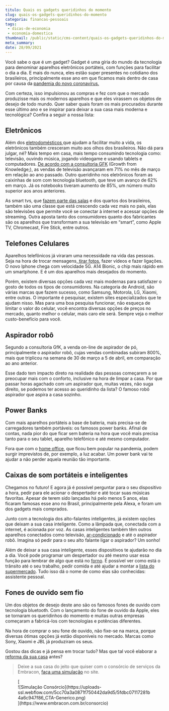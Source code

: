 ```yaml
---
titulo: Quais os gadgets queridinhos do momento
slug: quais-os-gadgets-queridinhos-do-momento
categoria: financas-pessoais
tags:
 - dicas-de-economia
 - economia-domestica
thumbnail: /public/static/cms-content/quais-os-gadgets-queridinhos-do-momento.jpg
meta_summary: 
date: 28/09/2021
---
```

Você sabe o que é um gadget? Gadget é uma gíria do mundo da tecnologia para denominar aparelhos eletrônicos portáteis, com funções para facilitar o dia a dia. E mais do nunca, eles estão super presentes no cotidiano dos brasileiros, principalmente esse ano em que ficamos mais dentro de casa por causa da [pandemia do novo coronavírus.](https://www.embracon.com.br/blog/habitos-de-consumo-antes-durante-e-pos-pandemia)

Com certeza, isso impulsionou as compras e fez com que o mercado produzisse mais os modernos aparelhos e que eles virassem os objetos de desejo de todo mundo. Quer saber quais foram os mais procurados durante esse último ano e se inspirar para deixar a sua casa mais moderna e tecnológica? Confira a seguir a nossa lista:

Eletrônicos
-----------

Além dos [eletrodomésticos ](https://www.embracon.com.br/blog/descubra-quais-foram-os-eletrodomesticos-queridinhos-da-quarentena)que ajudam a facilitar muito a vida, os eletrônicos também cresceram muito aos olhos dos brasileiros. Não dá para julgar, né? Mais tempo em casa, mais tempo consumindo tecnologia como: televisão, ouvindo música, jogando videogame e usando tablets e computadores. [De acordo com a consultoria GFK](https://oglobo.globo.com/economia/quarentena-eleva-venda-de-eletroeletronicos-em-ate-71-diz-consultoria-24379432) (Growth from Knowledge;), as vendas de televisão avançaram em 71% no mês de março em relação ao ano passado. Outro queridinho nos eletrônicos foram as caixinhas de som com tecnologia bluetooth, que teve um avanço de 62% em março. Já os notebooks tiveram aumento de 85%, um número muito superior aos anos anteriores.

As smart tvs, que [fazem parte das salas](https://www.embracon.com.br/blog/5-dicas-de-decoracao-de-sala-para-voce-fazer-hoje) e dos quartos dos brasileiros, também são uma classe que está crescendo cada vez mais no país, elas são televisões que permite você se conectar à internet e acessar opções de streaming. Outra aposta tanto dos consumidores quanto dos fabricantes são os aparelhos que transformam a sua televisão em “smart”, como Apple TV, Chromecast, Fire Stick, entre outros.

Telefones Celulares
-------------------

Aparelhos telefônicos já viraram uma necessidade na vida das pessoas. Seja na hora de trocar mensagens,[ tirar fotos](https://www.embracon.com.br/blog/curso-de-fotografia-como-funciona-e-por-que-investir), fazer vídeos e fazer ligações. O novo Iphone chega com velocidade 5G. A14 Bionic, o chip mais rápido em um smartphone. E é um dos aparelhos mais desejados do momento.

Porém, existem diversas opções cada vez mais modernas para satisfazer o gosto de todos os tipos de consumidores. Na categoria de Android, são várias marcas que fazem sucesso, como Samsung, Motorola, LG, Xiaomi, entre outras. O importante é pesquisar, existem sites especializados que te ajudam nisso. Mas para uma boa pesquisa funcionar, não esqueça de limitar o valor do celular, você encontra diversas opções de preços no mercado, quanto melhor o celular, mais caro ele será. Sempre veja o melhor custo-benefício para você.

Aspirador robô
--------------

Segundo a consultoria GfK, a venda on-line de aspirador de pó, principalmente o aspirador robô, cujas vendas combinadas subiram 800%, mais que triplicou na semana de 30 de março a 5 de abril, em comparação ao ano anterior.

Esse dado tem impacto direto na realidade das pessoas começarem a se preocupar mais com o conforto, inclusive na hora de limpar a casa. Por que passar horas agachado com um aspirador que, muitas vezes, não suga direito, se podemos ter acesso ao queridinho da lista? O famoso robô aspirador que aspira a casa sozinho.

Power Banks
-----------

Com mais aparelhos portáteis a base de bateria, mais precisa-se de carregadores também portáveis: os famosos power banks. Afinal de contas, nada pior do que ficar sem bateria na hora que você mais precisa tanto para o seu tablet, aparelho telefônico e até mesmo computador.

Fora que com o [home office](https://www.embracon.com.br/blog/home-office-5-dicas-para-manter-o-cantinho-de-trabalho-organizado), que ficou bem popular na pandemia, podem surgir imprevistos de, por exemplo, a luz acabar. Um power bank vai te ajudar a não perder aquela reunião tão importante.

Caixas de som portáteis e inteligentes
--------------------------------------

Chegamos no futuro! E agora já é possível perguntar para o seu dispositivo a hora, pedir para ele acionar o despertador e até tocar suas músicas favoritas. Apesar de terem sido lançadas há pelo menos 5 anos, elas ficaram famosas esse ano no Brasil, principalmente pela Alexa, e foram um dos gadgets mais comprados.

Junto com a tecnologia dos alto-falantes inteligentes, já existem opções que deixam a sua casa inteligente. Como a lâmpada que, conectada com a internet, é acionada por voz. As casas inteligentes também têm outros aparelhos conectados como televisão, [ar-condicionado](https://www.embracon.com.br/blog/descubra-qual-o-ar-condicionado-mais-apropriado-para-cada-casa) e até o aspirador robô. Imagina só pedir para o seu alto falante ligar o aspirador? Um sonho!

Além de deixar a sua casa inteligente, esses dispositivos te ajudarão no dia a dia. Você pode programar um despertador ou até mesmo usar essa função para lembrar de algo que está no [forno](https://www.embracon.com.br/blog/como-ter-uma-cozinha-funcional-em-casa). É possível ver como está o trânsito até o seu trabalho, pedir comida e até ajudar a montar a [lista do supermercado](https://www.embracon.com.br/blog/10-importantes-dicas-para-economizar-nas-compras-de-casa). Tudo isso dá o nome de como elas são conhecidas: assistente pessoal.

Fones de ouvido sem fio
-----------------------

Um dos objetos de desejo deste ano são os famosos fones de ouvido com tecnologia bluetooth. Com o lançamento do fone de ouvido da Apple, eles se tornaram os queridinhos do momento e muitas outras empresas começaram a fabricá-los com tecnologias e potências diferentes.

Na hora de comprar o seu fone de ouvido, não fixe-se na marca, porque diversas ótimas opções já estão disponíveis no mercado. Marcas como Sony, Xiaomi e JBL já produziram os seus.

Gostou das dicas e já pensa em trocar tudo? Mas que tal você elaborar a[ reforma da sua casa](https://www.embracon.com.br/blog/consorcio-reforma-embracon-por-que-e-uma-boa-opcao) antes?

> Deixe a sua casa do jeito que quiser com o consórcio de serviços da Embracon, [faça uma simulação](https://www.embracon.com.br/consorcio) no site.

<figure class="w-richtext-figure-type-image w-richtext-align-center">[<div>![Simulação Consórcio](https://uploads-ssl.webflow.com/5cc70a3a0871f750442da9d5/5fdbc07117281b4a6c947f86_CTA-Generico.png)</div>](https://www.embracon.com.br/consorcio)</figure>
